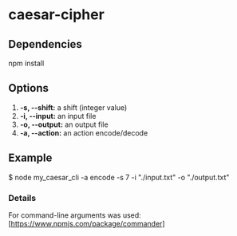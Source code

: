 # caesar-cipher

## Dependencies
npm install

## Options
1. **-s, --shift:** a shift (integer value)
2. **-i, --input:** an input file
3. **-o, --output:** an output file
4. **-a, --action:** an action encode/decode

## Example
$ node my_caesar_cli -a encode -s 7 -i "./input.txt" -o "./output.txt"

### Details
For command-line arguments was used:
[https://www.npmjs.com/package/commander]
